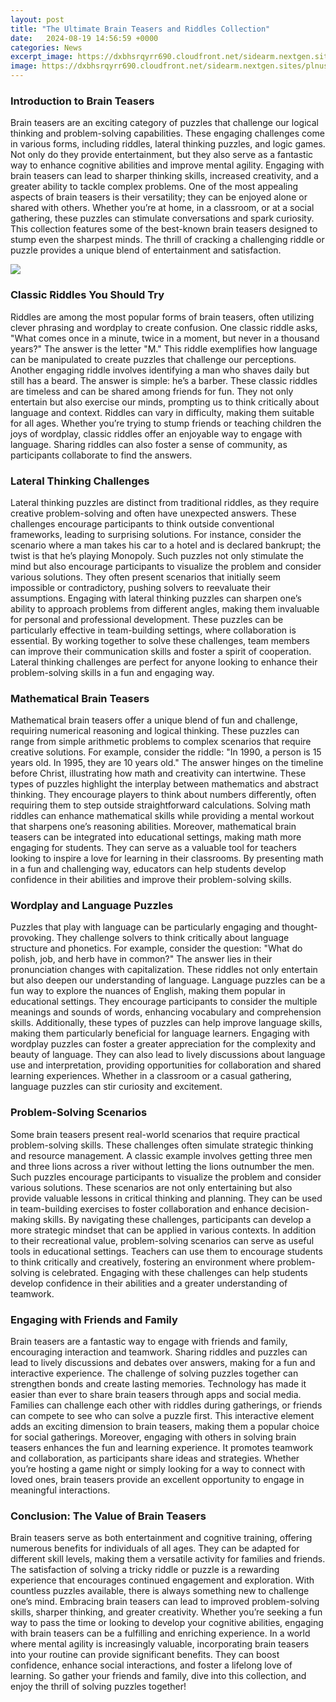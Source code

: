 ```yaml
---
layout: post
title: "The Ultimate Brain Teasers and Riddles Collection"
date:   2024-08-19 14:56:59 +0000
categories: News
excerpt_image: https://dxbhsrqyrr690.cloudfront.net/sidearm.nextgen.sites/plnusealions.com/images/responsive_2023/default_image.png
image: https://dxbhsrqyrr690.cloudfront.net/sidearm.nextgen.sites/plnusealions.com/images/responsive_2023/default_image.png
---
```


### Introduction to Brain Teasers
Brain teasers are an exciting category of puzzles that challenge our logical thinking and problem-solving capabilities. These engaging challenges come in various forms, including riddles, lateral thinking puzzles, and logic games. Not only do they provide entertainment, but they also serve as a fantastic way to enhance cognitive abilities and improve mental agility. Engaging with brain teasers can lead to sharper thinking skills, increased creativity, and a greater ability to tackle complex problems.
One of the most appealing aspects of brain teasers is their versatility; they can be enjoyed alone or shared with others. Whether you’re at home, in a classroom, or at a social gathering, these puzzles can stimulate conversations and spark curiosity. This collection features some of the best-known brain teasers designed to stump even the sharpest minds. The thrill of cracking a challenging riddle or puzzle provides a unique blend of entertainment and satisfaction. 

![](https://dxbhsrqyrr690.cloudfront.net/sidearm.nextgen.sites/plnusealions.com/images/responsive_2023/default_image.png)
### Classic Riddles You Should Try
Riddles are among the most popular forms of brain teasers, often utilizing clever phrasing and wordplay to create confusion. One classic riddle asks, "What comes once in a minute, twice in a moment, but never in a thousand years?" The answer is the letter "M." This riddle exemplifies how language can be manipulated to create puzzles that challenge our perceptions. 
Another engaging riddle involves identifying a man who shaves daily but still has a beard. The answer is simple: he’s a barber. These classic riddles are timeless and can be shared among friends for fun. They not only entertain but also exercise our minds, prompting us to think critically about language and context. 
Riddles can vary in difficulty, making them suitable for all ages. Whether you’re trying to stump friends or teaching children the joys of wordplay, classic riddles offer an enjoyable way to engage with language. Sharing riddles can also foster a sense of community, as participants collaborate to find the answers. 
### Lateral Thinking Challenges
Lateral thinking puzzles are distinct from traditional riddles, as they require creative problem-solving and often have unexpected answers. These challenges encourage participants to think outside conventional frameworks, leading to surprising solutions. For instance, consider the scenario where a man takes his car to a hotel and is declared bankrupt; the twist is that he’s playing Monopoly. 
Such puzzles not only stimulate the mind but also encourage participants to visualize the problem and consider various solutions. They often present scenarios that initially seem impossible or contradictory, pushing solvers to reevaluate their assumptions. Engaging with lateral thinking puzzles can sharpen one’s ability to approach problems from different angles, making them invaluable for personal and professional development.
These puzzles can be particularly effective in team-building settings, where collaboration is essential. By working together to solve these challenges, team members can improve their communication skills and foster a spirit of cooperation. Lateral thinking challenges are perfect for anyone looking to enhance their problem-solving skills in a fun and engaging way.
### Mathematical Brain Teasers
Mathematical brain teasers offer a unique blend of fun and challenge, requiring numerical reasoning and logical thinking. These puzzles can range from simple arithmetic problems to complex scenarios that require creative solutions. For example, consider the riddle: "In 1990, a person is 15 years old. In 1995, they are 10 years old." The answer hinges on the timeline before Christ, illustrating how math and creativity can intertwine.
These types of puzzles highlight the interplay between mathematics and abstract thinking. They encourage players to think about numbers differently, often requiring them to step outside straightforward calculations. Solving math riddles can enhance mathematical skills while providing a mental workout that sharpens one’s reasoning abilities.
Moreover, mathematical brain teasers can be integrated into educational settings, making math more engaging for students. They can serve as a valuable tool for teachers looking to inspire a love for learning in their classrooms. By presenting math in a fun and challenging way, educators can help students develop confidence in their abilities and improve their problem-solving skills.
### Wordplay and Language Puzzles
Puzzles that play with language can be particularly engaging and thought-provoking. They challenge solvers to think critically about language structure and phonetics. For example, consider the question: "What do polish, job, and herb have in common?" The answer lies in their pronunciation changes with capitalization. These riddles not only entertain but also deepen our understanding of language.
Language puzzles can be a fun way to explore the nuances of English, making them popular in educational settings. They encourage participants to consider the multiple meanings and sounds of words, enhancing vocabulary and comprehension skills. Additionally, these types of puzzles can help improve language skills, making them particularly beneficial for language learners.
Engaging with wordplay puzzles can foster a greater appreciation for the complexity and beauty of language. They can also lead to lively discussions about language use and interpretation, providing opportunities for collaboration and shared learning experiences. Whether in a classroom or a casual gathering, language puzzles can stir curiosity and excitement.
### Problem-Solving Scenarios
Some brain teasers present real-world scenarios that require practical problem-solving skills. These challenges often simulate strategic thinking and resource management. A classic example involves getting three men and three lions across a river without letting the lions outnumber the men. Such puzzles encourage participants to visualize the problem and consider various solutions.
These scenarios are not only entertaining but also provide valuable lessons in critical thinking and planning. They can be used in team-building exercises to foster collaboration and enhance decision-making skills. By navigating these challenges, participants can develop a more strategic mindset that can be applied in various contexts.
In addition to their recreational value, problem-solving scenarios can serve as useful tools in educational settings. Teachers can use them to encourage students to think critically and creatively, fostering an environment where problem-solving is celebrated. Engaging with these challenges can help students develop confidence in their abilities and a greater understanding of teamwork.
### Engaging with Friends and Family
Brain teasers are a fantastic way to engage with friends and family, encouraging interaction and teamwork. Sharing riddles and puzzles can lead to lively discussions and debates over answers, making for a fun and interactive experience. The challenge of solving puzzles together can strengthen bonds and create lasting memories.
Technology has made it easier than ever to share brain teasers through apps and social media. Families can challenge each other with riddles during gatherings, or friends can compete to see who can solve a puzzle first. This interactive element adds an exciting dimension to brain teasers, making them a popular choice for social gatherings.
Moreover, engaging with others in solving brain teasers enhances the fun and learning experience. It promotes teamwork and collaboration, as participants share ideas and strategies. Whether you’re hosting a game night or simply looking for a way to connect with loved ones, brain teasers provide an excellent opportunity to engage in meaningful interactions.
### Conclusion: The Value of Brain Teasers
Brain teasers serve as both entertainment and cognitive training, offering numerous benefits for individuals of all ages. They can be adapted for different skill levels, making them a versatile activity for families and friends. The satisfaction of solving a tricky riddle or puzzle is a rewarding experience that encourages continued engagement and exploration.
With countless puzzles available, there is always something new to challenge one’s mind. Embracing brain teasers can lead to improved problem-solving skills, sharper thinking, and greater creativity. Whether you’re seeking a fun way to pass the time or looking to develop your cognitive abilities, engaging with brain teasers can be a fulfilling and enriching experience.
In a world where mental agility is increasingly valuable, incorporating brain teasers into your routine can provide significant benefits. They can boost confidence, enhance social interactions, and foster a lifelong love of learning. So gather your friends and family, dive into this collection, and enjoy the thrill of solving puzzles together!